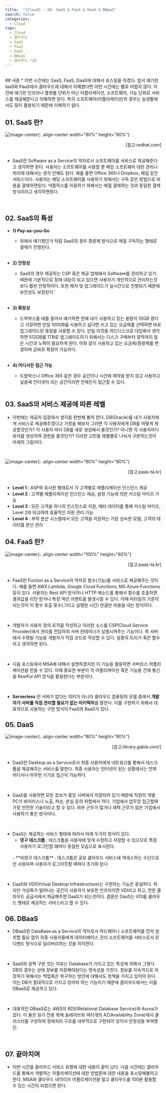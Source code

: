 ```yaml
---
title:  "[Cloud] : 04. SaaS & FaaS & DaaS & DBaaS"
search: false
categories:
  - Cloud
tags:
  - Cloud
  - 클라우드
  - SaaS
  - FaaS
  - DaaS
  - DBaaS
  - 클라우드 기본
---
```

<br/>
## 서론
  * 이번 시간에는 SaaS, FaaS, DaaS에 대해서 포스팅을 하겠다. 앞서 얘기한 IaaS와 PaaS에서 클라우드에 대해서 이해했다면 이번 시간에는 별로 어렵지 않다. 이전에 얘기한 인프라나 플랫폼 단위가 아닌 어플리케이션, 소프트웨어, 기능 단위로 서비스를 제공해준다고 이해하면 된다. 특히 소프트웨어(어플리케이션)의 경우는 실생활에서도 많이 활용되기 때문에 이해하기 쉽다.

## 01. SaaS 란?
  ![image-center](/assets/images/2022-03-01_Cloud-04_01.jpg){: .align-center width="80%" height="80%"}
  <div style="text-align: right"> [참고:redhat.com] </div>
  <br>

  * SaaS란 Software as a Service의 약자로서 소프트웨어를 서비스로 제공해준다고 생각하면 된다. 사용자는 소프트웨어를 사용할 뿐 해당 소프트웨어 대한 관리나 처리에 대해서는 생각 안해도 된다. 예를 들면 Office 365나 Dropbox, 메일 같은 서비스이다. 사용자는 해당 소프트웨어를 사용하기 위해서는 구독 같은 방법으로 비용을 결제하면된다. 넥플릭스를 이용하기 위해서는 매월 결제하는 것과 동일한 결제 방식이라고 생각하면된다.
  <br/>

## 02. SaaS의 특성
  * **1) Pay-as-you-Go**
    - 위에서 얘기했던거 처럼 SaaS의 경우 종량제 방식으로 매월 구독하는 형태로 결제가 진행된다.
    <br/>

  * **2) 안정성**
    - SaaS의 경우 제공하는 CSP 혹은 제공 업체에서 Software를 관리하고 있기 때문에 기본적으로 장애 대응이 되고 있으면 사용자가 개인적으로 관리하는것 보다 훨씬 안정적이다. 또한 패치 및 업그레이드가 실시간으로 진행되기 때문에 보안성도 보장된다.'
    <br/>

  * **3) 확장성**
    - 드락박스를 에를 들어서 얘기하면 현재 내가 사용하고 있는 용량이 10GB 였다고 가정하면 만일 100GB를 사용하고 싶다면 쓰고 있는 요금제를 선택하면 바로 업그레이드된 용량을 사용할 수 있다. 만일 이것을 하드디스크로 대입해서 생각하면 512GB를 1TB로 업그레이드하기 위해서는 디스크 구매부터 장착까지 많은 시간과 노력이 필요하게 된다. 이와 같이 사용하고 있는 요금제/종량제를 변경하며 곧바로 확장이 가능하다.
    <br/>

  * **4) 어디서든 접근 가능**
    - 드랍박스나 Office 365 같은 경우 공간이나 시간에 제약을 받지 않고 사용하고 싶을때 인터넷이 되는 공간이라면 언제든지 접근할 수 있다.
    <br/>

## 03. SaaS의 서비스 제공에 따른 레벨
  * 이번에는 제공자 입장에서 생각을 한번해 볼까 한다. DB(Oracle)를 내가 사용자에게 서비스로 제공해주겠다고 가정을 해보자 그러면 각 사용자에게 DB를 어떻게 제공할것인가? 각 사용자 마다 DB를 새로 생성해서 줄것인가? 아니면 각 사용자마다 유저를 생성하여 권한을 줄것인가? 이러한 고민을 레벨별로 나눠서 구분하는것이 아래의 그림이다.
  <br/>

  ![image-center](/assets/images/2022-03-01_Cloud-04_02.jpg){: .align-center width="80%" height="80%"}
  <div style="text-align: right"> [참고:paas-ta.kr] </div>
  <br>

  - **Level 1** : ASP와 유사한 형태로서 각 고객별로 애플리케이션 인스턴스 제공
    <br/>
  - **Level 2** : 고객별 애플리케이션 인스턴스 제공, 설정 기능에 의한 커스텀 마이즈 가능
    <br/>
  - **Level 3** : 모든 고객을 하나의 인스턴스로 지원, 메타 데이터를 통해 커스텀 마이즈, Level 2와 비교하여 효율적인 자원 관리 가능
    <br/>
  - **Level 4** : 부하 분산 시스템에서 모든 고객을 지원하는 가장 성숙한 모델, 고객의 데이터를 분산 관리
    <br/>

## 04. FaaS 란?
  ![image-center](/assets/images/2022-03-01_Cloud-04_03.jpg){: .align-center width="100%" height="80%"}
  <div style="text-align: right"> [참고:paas-ta.kr] </div>
  <br/>

  * FaaS란 Fuction as a Service의 약자로 함수(기능)를 서비스로 제공해주는 것이다. 예를 들면  AWS Lambda, Google Cloud Functions, MS Azure Functions 등이 있다. 사용자는 Rest API 방식이나 HTTP 메소드를 통해서 함수를 호출하면 결과값을 리턴 받거나 특정 액션 이벤트를 발생시킬 수 있다. 이때 미터링의 기준이 되는것이 이 함수 호출 횟수(그리고 실행된 시간) 만큼만 비용을 내는 방식이다.
  <br/>

  * 개발자가 사용자 정의 로직을 작성하고 이러한 소스를 CSP(Cloud Service Provider)에서 관리를 전담하여 서버 컨테이너가 실행시켜주는 기능이다. 즉 서버에서 수행될 기능을 개발자가 직접 코드로 작성할 수 있다. 일종의 트리거 혹은 함수라고 생각하면 된다.
  <br/>

  * 다음 포스팅에서 MSA에 대해서 설명하겠지만 이 기능을 활용하면 서버리스 어플리케이션을 만들 수 있다. 이때 중요한 부분이 각 어플리케이션 혹은 기능들 간에 통신을 RestFul API 방식을 활용한다는 부분이다.
  <br/>

  * **Serverless** 란 서버가 없다는 의미가 아니라 클라우드 컴퓨팅의 모델 중에서 **개발자가 서버를 직접 관리할 필요가 없는 아키텍처**를 말한다. 이를 구현하기 위해서 대표적으로 사용하는 구현 방식이 FaaS와 BaaS가 있다.

## 05. DaaS
![image-center](/assets/images/2022-03-01_Cloud-04_04.jpg){: .align-center width="80%" height="80%"}
<div style="text-align: right"> [참고:library.gabia.com/] </div>
<br/>

  * DaaS란 Desktop as a Service로서 최종 사용자에게 네트워크를 통해서 데스크톱을 제공해주는 서비스를 말한다. 최종 사용자는 인터넷이 된는 상황에서는 언제 어디서나 아무런 기기로 접근이 가능하다.
  <br/>

  * DaaS를 사용하면 모든 정보가 중앙 서버에서 저장되어 있기 때문에 직원의 개별 PC가 바이러스나 노출, 파손, 분실 등의 위헙에서 적다. 기업에서 업무망 접근할때 가장 안전한 기술이라고 할 수 있다. 외부 근무가 많거나 재택 근무가 많은 기업에서 사용하기 좋은 방식이다.
  <br/>

  * DaaS는 제공하는 서비스 형태에 따라서 아래 두가지 방식이 있다.
    - **영구 데스크톱** : 데스크톱을 사용자에 맞게 수정하고 저장할 수 있으므로 특정 사용자가 로그인할 떄마다 동일한 모습으로 표시된다.
    <br/>
    - **비영구 데스크톱** : 데스크톱은 공유 클라우드 서비스에 액세스하는 수단으로만 사용되며 사용자가 로그아웃할 때마다 초기화 된다.
  <br/>

  * DaaS와 VDI(Virtual Desktop Infrastructure)는 구현하는 기능은 동일하다. 하지만 가상화가 일어나는 공간이 사용자가 보유한 인프라이면 VDI라고 하고, 전문 클라우드 공급사에서 제공해주면 DaaS가 되는것이다. 결론은 DaaS는 VDI를 클라우드 형태로 제공하는 서비스라고 할 수 있다.

## 06. DBaaS
  * DBaaS란 DataBase as a Service의 약자로서 하드웨어나 소프트웨어를 먼저 설치할 필요 없이 최종 사용자들에게 데이터베이스 관리 소프트웨어를 서비스로서 온 디멘드 방식으로 딜리버리하는 것을 의미한다.
  <br/>

  * SaaS와 살짝 구분 짓는 이유는 Database가 가지고 있는 특성에 의해서 그렇다. DB의 경우는 상태 정보를 저장해야된다는 영속성을 가진다. 정보를 지속적으로 저장하기 위해서는 백업혹은 복구하는 방안에 대해서도 정책을 가지고 있어야 된다. 이는 DB가 절대적으로 가지고 있어야 하는 기능이기 때문에 클라우드에서는 이를 DBaaS로 제공하고 있다.
  <br/>

  * 대표적인 DBaaS로는 AWS의 RDS(Relational Database Service)와 Auroa가 있다. 이 둘은 읽기 전용 복제 슬레이브와 여러개의 AZ(Availability Zone)에서 클러스터를 구성하여 장애처리 구조를 내부적으로 구현되어 있어서 안정성을 부여했단.
  <br/>

## 07. 끝마치며
  * 이번 시간을 클라우드 서비스 유형에 대한 내용이 끝이 났다. 다음 시간에는 클라우드를 통해서 개발하는 어플리케이션에 대한 방법론에 대한 내용을 포스팅해볼려고 한다. MSA와 클라우드 네이티브 어플리케이션을 알고 클라우드를 100분 활용할 수 있는 시간이 되었으면 한다.
